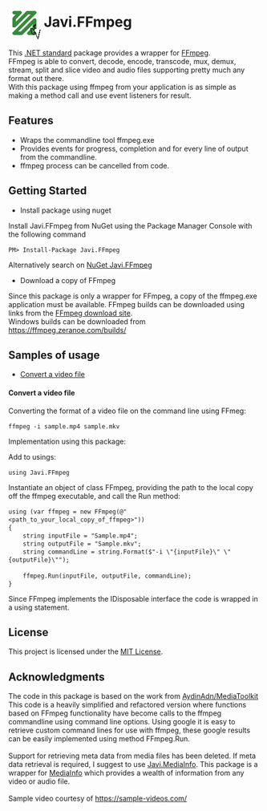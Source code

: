 # <img align="center" src="./PackageIcon.png">  Javi.FFmpeg

This [.NET standard](https://docs.microsoft.com/en-us/dotnet/standard/net-standard) package 
provides a wrapper for [FFmpeg](https://ffmpeg.org/).<br>
FFmpeg is able to convert, decode, encode, transcode, mux, demux, stream, split and slice video and audio files
supporting pretty much any format out there.<br>
With this package using ffmpeg from your application is as simple as making a method call and use event listeners for result.

## Features
- Wraps the commandline tool ffmpeg.exe
- Provides events for progress, completion and for every line of output from the commandline.
- ffmpeg process can be cancelled from code.
    
## Getting Started

- Install package using nuget

Install Javi.FFmpeg from NuGet using the Package Manager Console with the following command

    PM> Install-Package Javi.FFmpeg

Alternatively search on [NuGet Javi.FFmpeg](https://www.nuget.org/packages/Javi.FFmpeg)

- Download a copy of FFmpeg

Since this package is only a wrapper for FFmpeg, a copy of the ffmpeg.exe application must be available. FFmpeg builds can
be downloaded using links from the [FFmpeg download site](https://ffmpeg.org/download.html).<br>
Windows builds can be downloaded from https://ffmpeg.zeranoe.com/builds/

## Samples of usage 

- [Convert a video file](#convert-a-video-file)

#### Convert a video file

Converting the format of a video file on the command line using FFmeg:

    ffmpeg -i sample.mp4 sample.mkv

Implementation using this package:
  
Add to usings:

    using Javi.FFmpeg

Instantiate an object of class FFmpeg, providing the path to  the local copy off the ffmpeg executable, and call the Run method:

    using (var ffmpeg = new FFmpeg(@"<path_to_your_local_copy_of_ffmpeg>"))
    {
        string inputFile = "Sample.mp4";
        string outputFile = "Sample.mkv";
        string commandLine = string.Format($"-i \"{inputFile}\" \"{outputFile}\"");

        ffmpeg.Run(inputFile, outputFile, commandLine);
    }

Since FFmpeg implements the IDisposable interface the code is wrapped in a using statement.
    
## License

This project is licensed under the [MIT License](https://github.com/jacovis/Javi.FFmpeg/blob/master/LICENSE.md).

## Acknowledgments

The code in this package is based on the work from [AydinAdn/MediaToolkit](https://github.com/AydinAdn/MediaToolkit)<br>
This code is a heavily simplified and refactored version where functions based on FFmpeg functionality have become calls to the ffmpeg 
commandline using command line options. Using google it is easy to retrieve custom command lines for use with ffmpeg, 
these google results can be easily implemented using method FFmpeg.Run.<br>
<br>
Support for retrieving meta data from media files has been deleted. If meta data retrieval is required, I 
suggest to use [Javi.MediaInfo](https://github.com/jacovis/Javi.MediaInfo). 
This package is a wrapper for [MediaInfo](https://mediaarea.net/en/MediaInfo) which provides a wealth of information 
from any video or audio file.<br>
<br>
Sample video courtesy of https://sample-videos.com/
